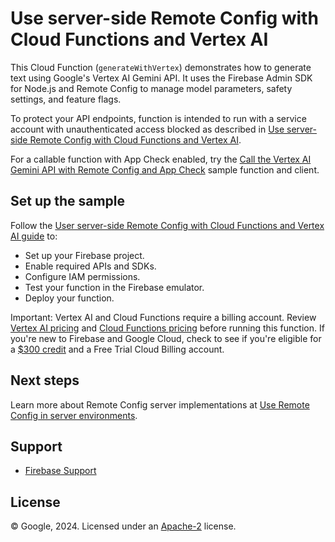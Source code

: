 # Use server-side Remote Config with Cloud Functions and Vertex AI

This Cloud Function (`generateWithVertex`) demonstrates how to generate text
using Google's Vertex AI Gemini API. It uses
the Firebase Admin SDK for Node.js and Remote Config to manage model parameters,
safety settings, and feature flags.

To protect your API endpoints, function is intended to run with a service
account with unauthenticated access blocked as described in
[Use server-side Remote Config with Cloud Functions and Vertex
AI](https://firebase.google.com/docs/remote-config/solution-server).

For a callable function with App Check enabled, try the
[Call the Vertex AI Gemini API with Remote Config and App Check](../call-vertex-remote-config-server)
sample function and client.

## Set up the sample

Follow the [User server-side Remote Config with Cloud Functions and Vertex AI
guide](https://firebase.google.com/docs/remote-config/solution-server) to:

* Set up your Firebase project.
* Enable required APIs and SDKs.
* Configure IAM permissions.
* Test your function in the Firebase emulator.
* Deploy your function.

Important:  Vertex AI and Cloud Functions require a billing account. Review
[Vertex AI pricing](https://cloud.google.com/vertex-ai/pricing) and
[Cloud Functions pricing](https://firebase.google.com/pricing) before running
this function. If you're new to Firebase and Google Cloud, check to see if
you're eligible for a
[$300 credit](https://firebase.google.com/support/faq#pricing-free-trial) and
a Free Trial Cloud Billing account.

## Next steps

Learn more about Remote Config server implementations at
[Use Remote Config in server
environments](https://firebase.google.com/docs/remote-config/server).

Support
-------

- [Firebase Support](https://firebase.google.com/support/)

License
-------

© Google, 2024. Licensed under an [Apache-2](../../LICENSE) license.

